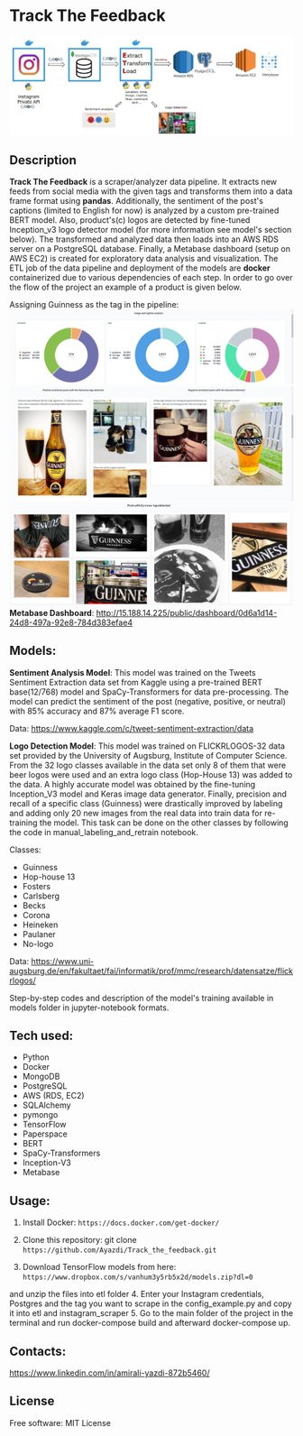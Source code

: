# Track The Feedback
![Data Pipeline](/data_pipeline.jpg)
## Description
**Track The Feedback** is a scraper/analyzer data pipeline. It extracts new feeds from social media with the given tags and transforms them into a data frame format using **pandas**. Additionally, the sentiment of the post's captions (limited to English for now) is analyzed by a custom pre-trained BERT model. Also, product's(c) logos are detected by fine-tuned Inception_v3 logo detector model (for more information see model's section below). The transformed and analyzed data then loads into an AWS RDS server on a PostgreSQL database. Finally, a Metabase dashboard (setup on AWS EC2) is created for exploratory data analysis and visualization. The ETL job of the data pipeline and deployment of the models are **docker** containerized due to various dependencies of each step. In order to go over the flow of the project an example of a product is given below.

Assigning Guinness as the tag in the pipeline:
![Image and caption analysis of the scraped data](/dashboard.png)
![Sentiment analyzed posts with Guinness logo detected](/sentiment_image.png)
![Other posts with Guinness logo detected in the images](/guinness_logos.png)
**Metabase Dashboard**: 	http://15.188.14.225/public/dashboard/0d6a1d14-24d8-497a-92e8-784d383efae4

## Models:
**Sentiment Analysis Model**: This model was trained on the Tweets Sentiment Extraction data set from Kaggle using a pre-trained BERT base(12/768) model and SpaCy-Transformers for data pre-processing. The model can predict the sentiment of the post (negative, positive, or neutral) with 85% accuracy and 87% average F1 score.

Data: https://www.kaggle.com/c/tweet-sentiment-extraction/data

**Logo Detection Model**: This model was trained on FLICKRLOGOS-32 data set provided by the University of Augsburg, Institute of Computer Science. From the 32 logo classes available in the data set only 8 of them that were beer logos were used and an extra logo class (Hop-House 13) was added to the data. A highly accurate model was obtained by the fine-tuning Inception_V3 model and Keras image data generator. Finally, precision and recall of a specific class (Guinness) were drastically improved by labeling and adding only 20 new images from the real data into train data for re-training the model. This task can be done on the other classes by following the code in manual_labeling_and_retrain notebook.

Classes:
 - Guinness
 - Hop-house 13
 - Fosters
 - Carlsberg
 - Becks
 - Corona
 - Heineken
 - Paulaner
 - No-logo

Data: https://www.uni-augsburg.de/en/fakultaet/fai/informatik/prof/mmc/research/datensatze/flickrlogos/

Step-by-step codes and description of the model's training available in models folder in jupyter-notebook formats.


## Tech used:
- Python
- Docker
- MongoDB
- PostgreSQL
- AWS (RDS, EC2)
- SQLAlchemy
- pymongo
- TensorFlow
- Paperspace
- BERT
- SpaCy-Transformers  
- Inception-V3
- Metabase


## Usage:
1. Install Docker:
`https://docs.docker.com/get-docker/ `



2. Clone this repository: git clone 
`https://github.com/Ayazdi/Track_the_feedback.git` 

3. Download TensorFlow models from here:
`https://www.dropbox.com/s/vanhum3y5rb5x2d/models.zip?dl=0`
   
and unzip the files into etl folder
4. Enter your Instagram credentials, Postgres and the tag you want to scrape in the config_example.py and copy it into etl and instagram_scraper
5. Go to the main folder of the project in the terminal and run docker-compose build and afterward docker-compose up.

## Contacts:
https://www.linkedin.com/in/amirali-yazdi-872b5460/

## License
Free software: MIT License
